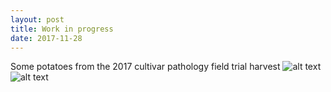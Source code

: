 ```yaml
---
layout: post
title: Work in progress
date: 2017-11-28
---
```


Some potatoes from the 2017 cultivar pathology field trial harvest
![alt text](fjlicht.github.io/images/IMG_2198.JPG "Potato Pathology")
![alt text](fjlicht.github.io/images/IMG_2008.JPG "Potato Pathology")

